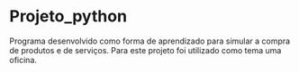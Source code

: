 # Projeto_python
Programa desenvolvido como forma de aprendizado para simular a compra de produtos e de serviços. Para este projeto foi utilizado como tema uma oficina.
